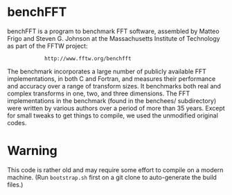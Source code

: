 # benchFFT

benchFFT is a program to benchmark FFT software, assembled by Matteo
Frigo and Steven G. Johnson at the Massachusetts Institute of
Technology as part of the FFTW project:

                http://www.fftw.org/benchfft

The benchmark incorporates a large number of publicly available FFT
implementations, in both C and Fortran, and measures their performance
and accuracy over a range of transform sizes. It benchmarks both real
and complex transforms in one, two, and three dimensions. The FFT implementations in the benchmark (found in the benchees/
subdirectory) were written by various authors over a period of more
than 35 years. Except for small tweaks to get things to compile, we
used the unmodified original codes.

# Warning

This code is rather old and may require some effort to compile on a modern machine.   (Run `bootstrap.sh` first on a git clone to auto-generate the build files.)
